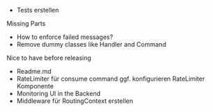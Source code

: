 - Tests erstellen

Missing Parts
- How to enforce failed messages?
- Remove dummy classes like Handler and Command

Nice to have before releasing
- Readme.md
- RateLimiter für consume command ggf. konfigurieren RateLimiter Komponente
- Monitoring UI in the Backend
- Middleware für RoutingContext erstellen
